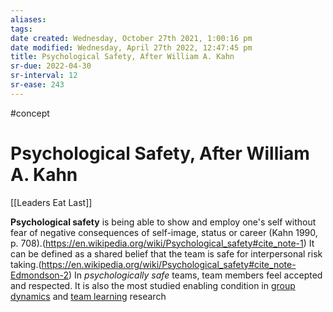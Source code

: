 ```yaml
---
aliases: 
tags: 
date created: Wednesday, October 27th 2021, 1:00:16 pm
date modified: Wednesday, April 27th 2022, 12:47:45 pm
title: Psychological Safety, After William A. Kahn
sr-due: 2022-04-30
sr-interval: 12
sr-ease: 243
---
```


#concept

# Psychological Safety, After William A. Kahn

[[Leaders Eat Last]]

**Psychological safety** is being able to show and employ one's self without fear of negative consequences of self-image, status or career (Kahn 1990, p. 708).(https://en.wikipedia.org/wiki/Psychological_safety#cite_note-1) It can be defined as a shared belief that the team is safe for interpersonal risk taking.(https://en.wikipedia.org/wiki/Psychological_safety#cite_note-Edmondson-2) In _psychologically safe_ teams, team members feel accepted and respected. It is also the most studied enabling condition in [group dynamics](https://en.wikipedia.org/wiki/Group_dynamics "Group dynamics") and [team learning](https://en.wikipedia.org/wiki/Team_learning "Team learning") research
